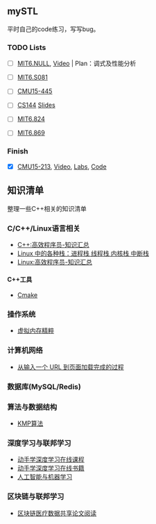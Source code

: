 ## mySTL
平时自己的code练习，写写bug。

### TODO Lists
- [ ] [MIT6.NULL](https://missing-semester-cn.github.io/), [Video](https://www.bilibili.com/video/BV14E411J7n2) | Plan：调式及性能分析

- [ ] [MIT6.S081](https://pdos.csail.mit.edu/6.828/2020/schedule.html)

- [ ] [CMU15-445](https://15445.courses.cs.cmu.edu/fall2021/assignments.html)

- [ ] [CS144](https://cs144.github.io/) [Slides](https://github.com/khanhnamle1994/computer-networking)

- [ ] [MIT6.824](http://nil.csail.mit.edu/6.824/2020/)

- [ ] [MIT6.869](http://6.869.csail.mit.edu/sp21/)
### Finish
- [x] [CMU15-213](http://www.cs.cmu.edu/afs/cs/academic/class/15213-f15/www/schedule.html), [Video](https://www.bilibili.com/video/BV1iW411d7hd), [Labs](http://csapp.cs.cmu.edu/3e/labs.html), [Code](https://github.com/sherlockfyx/CMU15-213)




## 知识清单
整理一些C++相关的知识清单

### C/C++/Linux语言相关
- [C++:高效程序员-知识汇总](https://mp.weixin.qq.com/mp/appmsgalbum?__biz=MzA4MjI3NzQ1Nw==&action=getalbum&album_id=1511180677537464321&scene=173&subscene=93&sessionid=1640530459&enterid=1640531092&from_msgid=2247501978&from_itemidx=1&count=3&nolastread=1#wechat_redirect)
- [Linux 中的各种栈：进程栈 线程栈 内核栈 中断栈](https://blog.csdn.net/yangkuanqaz85988/article/details/52403726)
- [Linux:高效程序员-知识汇总](https://mp.weixin.qq.com/mp/appmsgalbum?__biz=MzA4MjI3NzQ1Nw==&action=getalbum&album_id=1571518469139988480&scene=21#wechat_redirect)

#### C++工具
- [Cmake](https://www.bookstack.cn/read/CMake-Cookbook/README.md)

### 操作系统
- [虚拟内存精粹](https://zhuanlan.zhihu.com/p/370092684)



### 计算机网络
- [从输入一个 URL 到页面加载完成的过程](https://imageslr.com/2020/02/26/what-happens-when-you-type-in-a-url.html)


### 数据库(MySQL/Redis)


### 算法与数据结构
- [KMP算法](https://www.zhihu.com/question/21923021/answer/281346746)

### 深度学习与联邦学习
- [动手学深度学习在线课程](https://courses.d2l.ai/zh-v2/)
- [动手学深度学习在线书籍](https://zh-v2.d2l.ai/chapter_preface/index.html)
- [人工智能与机器学习](https://www.zhihu.com/column/tkRobinPan)

### 区块链与联邦学习
- [区块链医疗数据共享论文阅读](https://juejin.cn/post/7034014772894892040)
